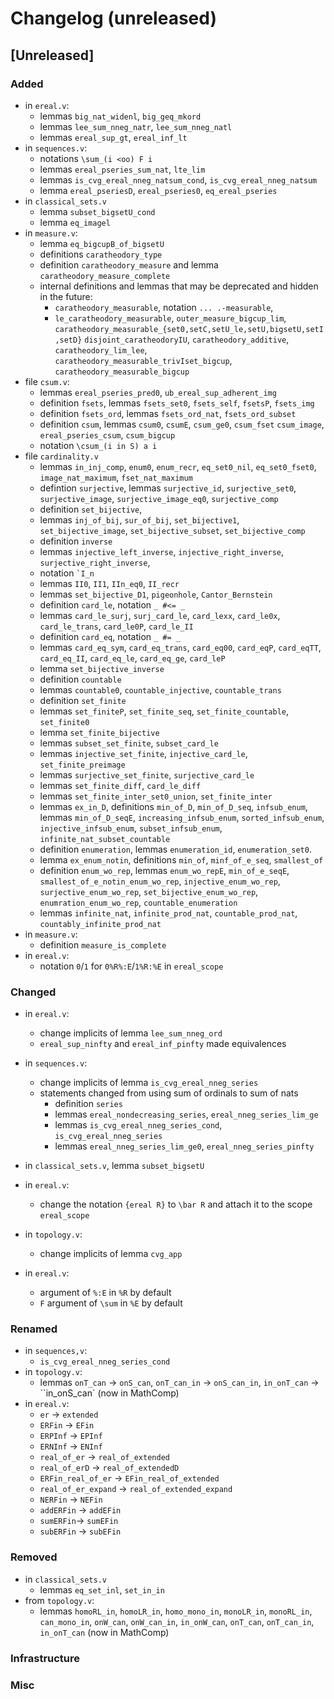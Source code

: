 # Changelog (unreleased)

## [Unreleased]

### Added
 
- in `ereal.v`:
  + lemmas `big_nat_widenl`, `big_geq_mkord`
  + lemmas `lee_sum_nneg_natr`, `lee_sum_nneg_natl`
  + lemmas `ereal_sup_gt`, `ereal_inf_lt`
- in `sequences.v`:
  + notations `\sum_(i <oo) F i`
  + lemmas `ereal_pseries_sum_nat`, `lte_lim`
  + lemmas `is_cvg_ereal_nneg_natsum_cond`, `is_cvg_ereal_nneg_natsum`
  + lemma `ereal_pseriesD`, `ereal_pseries0`, `eq_ereal_pseries`
- in `classical_sets.v`
  + lemma `subset_bigsetU_cond`
  + lemma `eq_imagel`
- in `measure.v`:
  + lemma `eq_bigcupB_of_bigsetU`
  + definitions `caratheodory_type`
  + definition `caratheodory_measure` and lemma `caratheodory_measure_complete`
  + internal definitions and lemmas that may be deprecated and hidden in the future:
    * `caratheodory_measurable`, notation `... .-measurable`,
    * `le_caratheodory_measurable`, `outer_measure_bigcup_lim`,
      `caratheodory_measurable_{set0,setC,setU_le,setU,bigsetU,setI,setD}`
      `disjoint_caratheodoryIU`, `caratheodory_additive`,
          `caratheodory_lim_lee`, `caratheodory_measurable_trivIset_bigcup`,
      `caratheodory_measurable_bigcup`
- file `csum.v`:
  + lemmas `ereal_pseries_pred0`, `ub_ereal_sup_adherent_img`
  + definition `fsets`, lemmas `fsets_set0`, `fsets_self`, `fsetsP`, `fsets_img`
  + definition `fsets_ord`, lemmas `fsets_ord_nat`, `fsets_ord_subset`
  + definition `csum`, lemmas `csum0`, `csumE`, `csum_ge0`, `csum_fset`
    `csum_image`, `ereal_pseries_csum`, `csum_bigcup`
  + notation `\csum_(i in S) a i`
- file `cardinality.v`
  + lemmas `in_inj_comp`, `enum0`, `enum_recr`, `eq_set0_nil`, `eq_set0_fset0`,
    `image_nat_maximum`, `fset_nat_maximum`
  + defintion `surjective`, lemmas `surjective_id`, `surjective_set0`,
    `surjective_image`, `surjective_image_eq0`, `surjective_comp`
  + definition `set_bijective`,
  + lemmas `inj_of_bij`, `sur_of_bij`, `set_bijective1`, `set_bijective_image`,
    `set_bijective_subset`, `set_bijective_comp`
  + definition `inverse`
  + lemmas `injective_left_inverse`, `injective_right_inverse`,
    `surjective_right_inverse`,
  + notation `` `I_n ``
  + lemmas `II0`, `II1`, `IIn_eq0`, `II_recr`
  + lemmas `set_bijective_D1`, `pigeonhole`, `Cantor_Bernstein`
  + definition `card_le`, notation `_ #<= _`
  + lemmas `card_le_surj`, `surj_card_le`, `card_lexx`, `card_le0x`,
    `card_le_trans`, `card_le0P`, `card_le_II`
  + definition `card_eq`, notation `_ #= _`
  + lemmas `card_eq_sym`, `card_eq_trans`, `card_eq00`, `card_eqP`, `card_eqTT`,
    `card_eq_II`, `card_eq_le`, `card_eq_ge`, `card_leP`
  + lemma `set_bijective_inverse`
  + definition `countable`
  + lemmas `countable0`, `countable_injective`, `countable_trans`
  + definition `set_finite`
  + lemmas `set_finiteP`, `set_finite_seq`, `set_finite_countable`, `set_finite0`
  + lemma `set_finite_bijective`
  + lemmas `subset_set_finite`, `subset_card_le`
  + lemmas `injective_set_finite`, `injective_card_le`, `set_finite_preimage`
  + lemmas `surjective_set_finite`, `surjective_card_le`
  + lemmas `set_finite_diff`, `card_le_diff`
  + lemmas `set_finite_inter_set0_union`, `set_finite_inter`
  + lemmas `ex_in_D`, definitions `min_of_D`, `min_of_D_seq`, `infsub_enum`, lemmas
    `min_of_D_seqE`, `increasing_infsub_enum`, `sorted_infsub_enum`,
   `injective_infsub_enum`, `subset_infsub_enum`, `infinite_nat_subset_countable`
  + definition `enumeration`, lemmas `enumeration_id`, `enumeration_set0`.
  + lemma `ex_enum_notin`, definitions `min_of`, `minf_of_e_seq`, `smallest_of`
  + definition `enum_wo_rep`, lemmas `enum_wo_repE`, `min_of_e_seqE`,
    `smallest_of_e_notin_enum_wo_rep`, `injective_enum_wo_rep`, `surjective_enum_wo_rep`,
    `set_bijective_enum_wo_rep`, `enumration_enum_wo_rep`, `countable_enumeration`
  + lemmas `infinite_nat`, `infinite_prod_nat`, `countable_prod_nat`,
    `countably_infinite_prod_nat`
- in `measure.v`:
  + definition `measure_is_complete`
- in `ereal.v`:
  + notation `0`/`1` for `0%R%:E`/`1%R:%E` in `ereal_scope`

### Changed

- in `ereal.v`:
  + change implicits of lemma `lee_sum_nneg_ord`
  + `ereal_sup_ninfty` and `ereal_inf_pinfty` made equivalences
- in `sequences.v`:
  + change implicits of lemma `is_cvg_ereal_nneg_series`
  + statements changed from using sum of ordinals to sum of nats
    * definition `series`
    * lemmas `ereal_nondecreasing_series`, `ereal_nneg_series_lim_ge`
    * lemmas `is_cvg_ereal_nneg_series_cond`, `is_cvg_ereal_nneg_series`
    * lemmas `ereal_nneg_series_lim_ge0`, `ereal_nneg_series_pinfty`
- in `classical_sets.v`, lemma `subset_bigsetU`
- in `ereal.v`:
  + change the notation `{ereal R}` to `\bar R` and attach it to the scope `ereal_scope`
- in `topology.v`:
  + change implicits of lemma `cvg_app`

- in `ereal.v`:
  + argument of `%:E` in `%R` by default
  + `F` argument of `\sum` in `%E` by default

### Renamed

- in `sequences,v`:
  + `is_cvg_ereal_nneg_series_cond`
- in `topology.v`:
  + lemmas `onT_can` -> `onS_can`,
    `onT_can_in` -> `onS_can_in`,
    `in_onT_can` -> ``in_onS_can`
    (now in MathComp)
- in `ereal.v`:
  + `er` -> `extended`
  + `ERFin` -> `EFin`
  + `ERPInf` -> `EPInf`
  + `ERNInf` -> `ENInf`
  + `real_of_er` -> `real_of_extended`
  + `real_of_erD` -> `real_of_extendedD`
  + `ERFin_real_of_er` -> `EFin_real_of_extended`
  + `real_of_er_expand` -> `real_of_extended_expand`
  + `NERFin` -> `NEFin`
  + `addERFin` -> `addEFin`
  + `sumERFin`-> `sumEFin`
  + `subERFin` -> `subEFin`

### Removed

- in `classical_sets.v`
  + lemmas `eq_set_inl`, `set_in_in`
- from `topology.v`:
  + lemmas `homoRL_in`, `homoLR_in`, `homo_mono_in`, `monoLR_in`,
    `monoRL_in`, `can_mono_in`, `onW_can`, `onW_can_in`, `in_onW_can`,
    `onT_can`, `onT_can_in`, `in_onT_can` (now in MathComp)

### Infrastructure

### Misc
